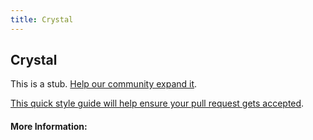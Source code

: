 ```yaml
---
title: Crystal
---
```


## Crystal

This is a stub. [Help our community expand it](https://github.com/freeCodeCamp/guide-articles/tree/master/articles/Agile/Crystal/index.md).

[This quick style guide will help ensure your pull request gets accepted](https://github.com/freeCodeCamp/guide-articles/blob/master/README.md).

<!-- The article goes here, in GitHub-flavored Markdown. Feel free to add YouTube videos, images, and CodePen/JSBin embeds  -->

#### More Information:
<!-- Please add any articles you think might be helpful to read before writing the article -->


